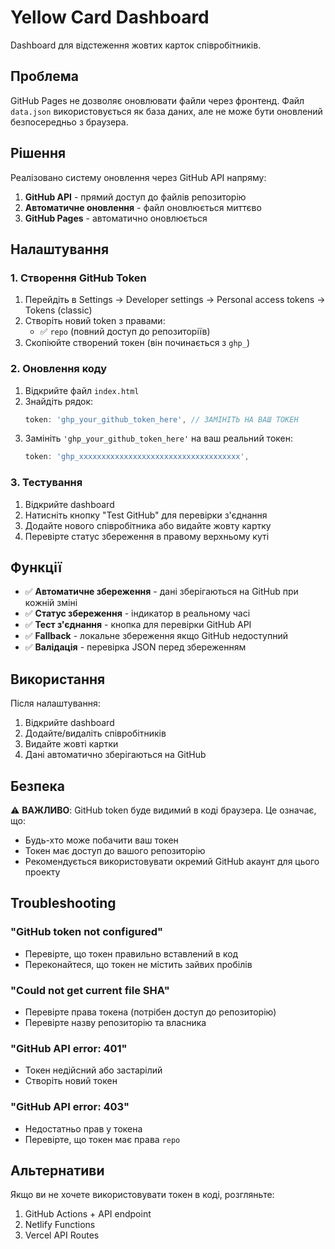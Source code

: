 # Yellow Card Dashboard

Dashboard для відстеження жовтих карток співробітників.

## Проблема

GitHub Pages не дозволяє оновлювати файли через фронтенд. Файл `data.json` використовується як база даних, але не може бути оновлений безпосередньо з браузера.

## Рішення

Реалізовано систему оновлення через GitHub API напряму:

1. **GitHub API** - прямий доступ до файлів репозиторію
2. **Автоматичне оновлення** - файл оновлюється миттєво
3. **GitHub Pages** - автоматично оновлюється

## Налаштування

### 1. Створення GitHub Token

1. Перейдіть в Settings → Developer settings → Personal access tokens → Tokens (classic)
2. Створіть новий token з правами:
   - ✅ `repo` (повний доступ до репозиторіїв)
3. Скопіюйте створений токен (він починається з `ghp_`)

### 2. Оновлення коду

1. Відкрийте файл `index.html`
2. Знайдіть рядок:
   ```javascript
   token: 'ghp_your_github_token_here', // ЗАМІНІТЬ НА ВАШ ТОКЕН
   ```
3. Замініть `'ghp_your_github_token_here'` на ваш реальний токен:
   ```javascript
   token: 'ghp_xxxxxxxxxxxxxxxxxxxxxxxxxxxxxxxxxxxx',
   ```

### 3. Тестування

1. Відкрийте dashboard
2. Натисніть кнопку "Test GitHub" для перевірки з'єднання
3. Додайте нового співробітника або видайте жовту картку
4. Перевірте статус збереження в правому верхньому куті

## Функції

- ✅ **Автоматичне збереження** - дані зберігаються на GitHub при кожній зміні
- ✅ **Статус збереження** - індикатор в реальному часі
- ✅ **Тест з'єднання** - кнопка для перевірки GitHub API
- ✅ **Fallback** - локальне збереження якщо GitHub недоступний
- ✅ **Валідація** - перевірка JSON перед збереженням

## Використання

Після налаштування:

1. Відкрийте dashboard
2. Додайте/видаліть співробітників
3. Видайте жовті картки
4. Дані автоматично зберігаються на GitHub

## Безпека

⚠️ **ВАЖЛИВО**: GitHub token буде видимий в коді браузера. Це означає, що:
- Будь-хто може побачити ваш токен
- Токен має доступ до вашого репозиторію
- Рекомендується використовувати окремий GitHub акаунт для цього проекту

## Troubleshooting

### "GitHub token not configured"
- Перевірте, що токен правильно вставлений в код
- Переконайтеся, що токен не містить зайвих пробілів

### "Could not get current file SHA"
- Перевірте права токена (потрібен доступ до репозиторію)
- Перевірте назву репозиторію та власника

### "GitHub API error: 401"
- Токен недійсний або застарілий
- Створіть новий токен

### "GitHub API error: 403"
- Недостатньо прав у токена
- Перевірте, що токен має права `repo`

## Альтернативи

Якщо ви не хочете використовувати токен в коді, розгляньте:
1. GitHub Actions + API endpoint
2. Netlify Functions
3. Vercel API Routes
